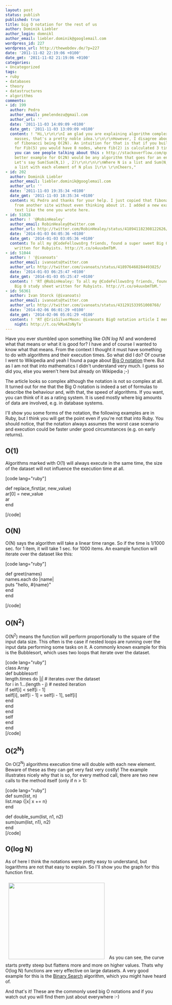 ```yaml
---
layout: post
status: publish
published: true
title: big O notation for the rest of us
author: Dominik Liebler
author_login: domnikl
author_email: liebler.dominik@googlemail.com
wordpress_id: 227
wordpress_url: http://thewebdev.de/?p=227
date: '2011-11-02 22:19:06 +0100'
date_gmt: '2011-11-02 21:19:06 +0100'
categories:
- Uncategorized
tags:
- ruby
- databases
- theory
- datastructures
- algorithms
comments:
- id: 199
  author: Pedro
  author_email: pmelendezu@gmail.com
  author_url: ''
  date: '2011-11-03 14:09:09 +0100'
  date_gmt: '2011-11-03 13:09:09 +0100'
  content: ! "Hi,\r\n\r\nI am glad you are explaining algorithm complexity to the
    masses, that's a pretty noble idea.\r\n\r\nHowever, I disagree about your implementation
    of fibonacci being O(2N). An intuition for that is that if you build the tree
    for Fib(5) you would have 8 nodes, where fib(2) is calculated 3 times. \r\n\r\nHere
    you can see people talking about this : http://stackoverflow.com/questions/360748/computational-complexity-of-fibonacci-sequence\r\n\r\nA
    better example for O(2N) would be any algorithm that goes for an entire list twice.
    Let's say Sum(Sum(N,1) , 2)\r\n\r\n\r\nWhere N is a list and Sum(N, 1)  return
    a list with each element of N plus 1\r\n \r\nCheers,"
- id: 202
  author: Dominik Liebler
  author_email: liebler.dominik@googlemail.com
  author_url: ''
  date: '2011-11-03 19:35:34 +0100'
  date_gmt: '2011-11-03 18:35:34 +0100'
  content: Hi Pedro and thanks for your help. I just copied that fibonacci example
    from another site without even thinking about it. I added a new example in the
    text like the one you wrote here.
- id: 51028
  author: ! '@RobinHealey'
  author_email: RobinHealey@twitter.com
  author_url: http://twitter.com/RobinHealey/status/418941182308122626/
  date: '2014-01-03 04:05:36 +0100'
  date_gmt: '2014-01-03 03:05:36 +0100'
  content: To all my @CodeFellowsOrg friends, found a super sweet Big O study sheet
    written for Rubyists. http://t.co/o4uuxbmTbM.
- id: 51044
  author: ! '@ivanoats'
  author_email: ivanoats@twitter.com
  author_url: http://twitter.com/ivanoats/status/418976460284493825/
  date: '2014-01-03 06:25:47 +0100'
  date_gmt: '2014-01-03 05:25:47 +0100'
  content: ! 'RT @RobinHealey: To all my @CodeFellowsOrg friends, found a super sweet
    Big O study sheet written for Rubyists. http://t.co/o4uuxbmTbM.'
- id: 56361
  author: Ivan Storck (@ivanoats)
  author_email: ivanoats@twitter.com
  author_url: http://twitter.com/ivanoats/status/431291533951008768/
  date: '2014-02-06 06:01:29 +0100'
  date_gmt: '2014-02-06 05:01:29 +0100'
  content: ! 'RT @IrisSilverMoon: @ivanoats BigO notation article I mentioned last
    night: http://t.co/kMu4ZoNyTa'
---
```

<p>Have you ever stumbled upon something like <em>O(N log N)</em> and wondered what that means or what it is good for? I have and of course I wanted to know what that means. From the context I thought it must have something to do with algorithms and their execution times. So what did I do? Of course I went to Wikipedia and yeah I found a page about <a href="http://en.wikipedia.org/wiki/Big_O_notation" target="_blank">Big O notation</a> there. But as I am not that into mathematics I didn't understand very much. I guess so did you, else you weren't here but already on Wikipedia ;-)</p>
<p>The article looks so complex although the notation is not so complex at all. It turned out for me that the Big O notation is indeed a set of formulas to describe the behaviour and, with that, the speed of algorithms. If you want, you can think of it as a rating system. It is used mostly where big amounts of data are involved, e.g. in database systems.</p>
<p>I'll show you some forms of the notation, the following examples are in Ruby, but I think you will get the point even if you're not that into Ruby. You should notice, that the notation always assumes the worst case scenario and execution could be faster under good circumstances (e.g. on early returns).</p>
<h2></h2>
<h2>O(1)</h2>
<p>Algorithms marked with O(1) will always execute in the same time, the size of the dataset will not influence the execution time at all.</p>
<p>[code lang="ruby"]</p>
<p>def replace_first(ar, new_value)<br />
  ar[0] = new_value<br />
  ar<br />
end</p>
<p>[/code]</p>
<h2></h2>
<h2>O(N)</h2>
<p>O(N) says the algorithm will take a linear time range. So if the time is 1/1000 sec. for 1 item, it will take 1 sec. for 1000 items. An example function will iterate over the dataset like this:</p>
<p>[code lang="ruby"]</p>
<p>def greet(names)<br />
  names.each do |name|<br />
    puts &quot;hello, #{name}&quot;<br />
  end<br />
end</p>
<p>[/code]</p>
<h2></h2>
<h2>O(N<sup>2</sup>)</h2>
<p>O(N<sup>2</sup>) means the function will perform proportionally to the square of the input data size. This often is the case if nested loops are running over the input data performing some tasks on it. A commonly known example for this is the Bubblesort, which uses two loops that iterate over the dataset.</p>
<p>[code lang="ruby"]<br />
class Array<br />
  def bubblesort!<br />
    length.times do |j| # iterates over the dataset<br />
      for i in 1...(length - j) # nested iteration<br />
        if self[i] &lt; self[i - 1]<br />
          self[i], self[i - 1] = self[i - 1], self[i]<br />
        end<br />
      end<br />
    end<br />
    self<br />
  end<br />
end<br />
[/code]</p>
<h2></h2>
<h2>O(2<sup>N</sup>)</h2>
<p>On O(2<sup>N</sup>) algorithms execution time will double with each new element. Beware of these as they can get very fast very costly! The example illustrates nicely why that is so, for every method call, there are two new calls to the method itself (only if n &gt; 1):</p>
<p>[code lang="ruby"]<br />
def sum(list, n)<br />
  list.map {|x| x += n}<br />
end</p>
<p>def double_sum(list, n1, n2)<br />
  sum(sum(list, n1), n2)<br />
end<br />
[/code]</p>
<h2></h2>
<h2>O(log N)</h2>
<p>As of here I think the notations were pretty easy to understand, but logarithms are not that easy to explain. So I'll show you the graph for this function first.</p>
<p><img class="alignleft" style="margin: 10px;" src="http://upload.wikimedia.org/wikipedia/commons/thumb/1/17/Binary_logarithm_plot_with_ticks.svg/300px-Binary_logarithm_plot_with_ticks.svg.png" alt="" width="300" height="239" /> As you can see, the curve starts pretty steep but flattens more and more on higher values. Thats why O(log N) functions are very effective on large datasets. A very good example for this is the <a href="http://en.wikipedia.org/wiki/Binary_search_algorithm" target="_blank">Binary Search</a> algorithm, which you might have heard of.</p>
<p>And that's it! These are the commonly used big O notations and if you watch out you will find them just about everywhere :-)</p>
